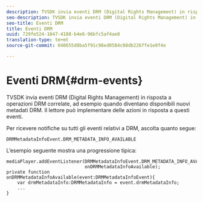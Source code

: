 ```yaml
---
description: TVSDK invia eventi DRM (Digital Rights Management) in risposta a operazioni DRM correlate, ad esempio quando diventano disponibili nuovi metadati DRM. Il lettore può implementare delle azioni in risposta a questi eventi.
seo-description: TVSDK invia eventi DRM (Digital Rights Management) in risposta a operazioni DRM correlate, ad esempio quando diventano disponibili nuovi metadati DRM. Il lettore può implementare delle azioni in risposta a questi eventi.
seo-title: Eventi DRM
title: Eventi DRM
uuid: 729fe524-1047-4188-b4e6-96bfc5af4ae0
translation-type: tm+mt
source-git-commit: 040655d8ba5f91c98ed0584c08db226ffe1e0f4e

---
```



# Eventi DRM{#drm-events}

TVSDK invia eventi DRM (Digital Rights Management) in risposta a operazioni DRM correlate, ad esempio quando diventano disponibili nuovi metadati DRM. Il lettore può implementare delle azioni in risposta a questi eventi.

Per ricevere notifiche su tutti gli eventi relativi a DRM, ascolta quanto segue:

```
DRMMetadataInfoEvent.DRM_METADATA_INFO_AVAILABLE
```

L’esempio seguente mostra una progressione tipica:

```
mediaPlayer.addEventListener(DRMMetadataInfoEvent.DRM_METADATA_INFO_AVAILABLE,  
                             onDRMMetadataInfoAvailable);   
private function onDRMMetadataInfoAvailable(event:DRMMetadataInfoEvent){ 
    var drmMetadataInfo:DRMMetadataInfo = event.drmMetadataInfo; 
    ... 
} 
```

